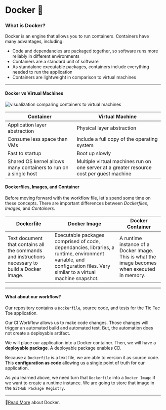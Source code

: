 # Docker 🐳

### What is Docker?

Docker is an engine that allows you to run containers. Containers have many advantages, including:

- Code and dependancies are packaged together, so software runs more reliably in different environments
- Containers are a standard unit of software
- As standalone executable packages, containers include everything needed to run the application
- Containers are lightweight in comparison to virtual machines

---

#### Docker vs Virtual Machines

![visualization comparing containers to virtual machines](https://i.imgur.com/WnAsfyI.png)

| Container                                                       | Virtual Machine                                                                          |
| --------------------------------------------------------------- | ---------------------------------------------------------------------------------------- |
| Application layer abstraction                                   | Physical layer abstraction                                                               |
| Consume less space than VMs                                     | Include a full copy of the operating system                                              |
| Fast to startup                                                 | Boot up slowly                                                                           |
| Shared OS kernel allows many containers to run on a single host | Multiple virtual machines run on one server at a greater resource cost per guest machine |

#### Dockerfiles, Images, and Container

Before moving forward with the workflow file, let's spend some time on these concepts. There are important differences between *Dockerfiles*, *Images*, and *Containers*.

| Dockerfile                                                                                      | Docker Image                                                                                                                                                         | Docker Container                                                                                     |
| ----------------------------------------------------------------------------------------------- | -------------------------------------------------------------------------------------------------------------------------------------------------------------------- | ---------------------------------------------------------------------------------------------------- |
| Text document that contains all the commands and instructions necessary to build a Docker Image. | Executable packages comprised of code, dependancies, libraries, a runtime, environment variable, and configuration files.  Very similar to a virtual machine snapshot. | A runtime instance of a Docker Image.  This is what the image becomes when executed in memory. |

---

#### What about our workflow?

Our repository contains a `Dockerfile`, source code, and tests for the Tic Tac Toe application.

Our CI Workflow allows us to make code changes. Those changes will trigger an automated build and automated test. But, the automation does not create a deployable artifact.

We will place our application into a Docker container. Then, we will have a **deployable package**.  A deployable package enables CD.

Because a `Dockerfile` is a text file, we are able to version it as source code. This **configuration as code** allowing us a single point of truth for our application.

As you learned above, we need turn that `Dockerfile` into a `Docker Image` if we want to create a runtime instance. We are going to store that image in the `GitHub Package Registry`.

---

📖[Read More](https://www.docker.com/why-docker) about Docker.